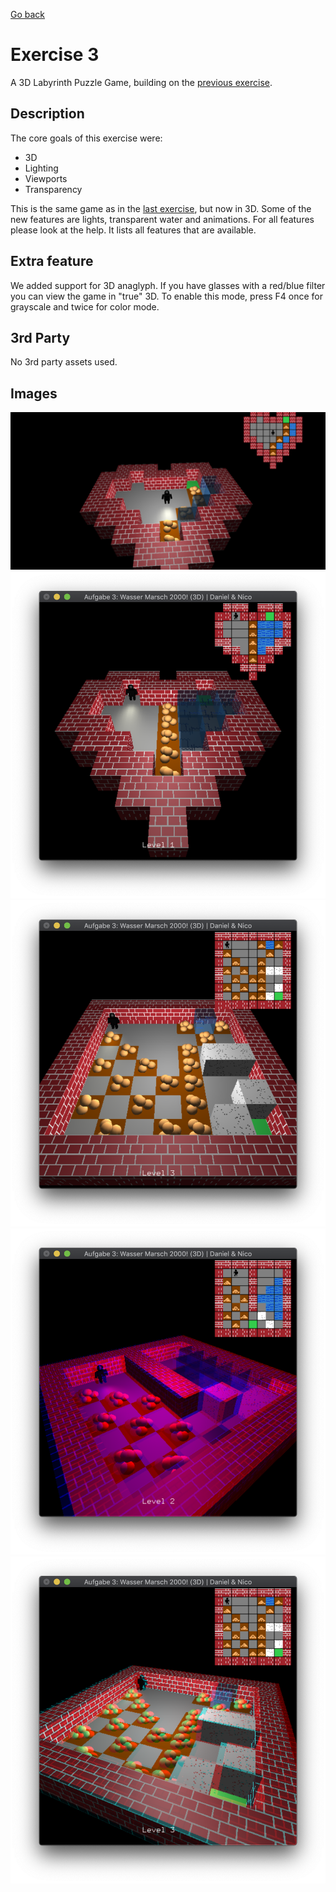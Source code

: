 [Go back](../)

# Exercise 3
A 3D Labyrinth Puzzle Game, building on the [previous exercise](../ueb02/).

## Description
The core goals of this exercise were:
* 3D
* Lighting
* Viewports
* Transparency

This is the same game as in the [last exercise](../ueb02/), but now in 3D. 
Some of the new features are lights, transparent water and animations. For all features please look at the help.
It lists all features that are available. 

## Extra feature
We added support for 3D anaglyph. If you have glasses with a red/blue filter you can view the game in "true" 3D.
To enable this mode, press F4 once for grayscale and twice for color mode.

## 3rd Party
No 3rd party assets used.

## Images
![First Image](img1.png "Game Scene")
![Second Image](img2.png "First Level")
![Third Image](img3.png "Third Level")
![Fourth Image](img4.png "Anaglyph Grayscale")
![Fifth Image](img5.png "Anaglyph Color")

